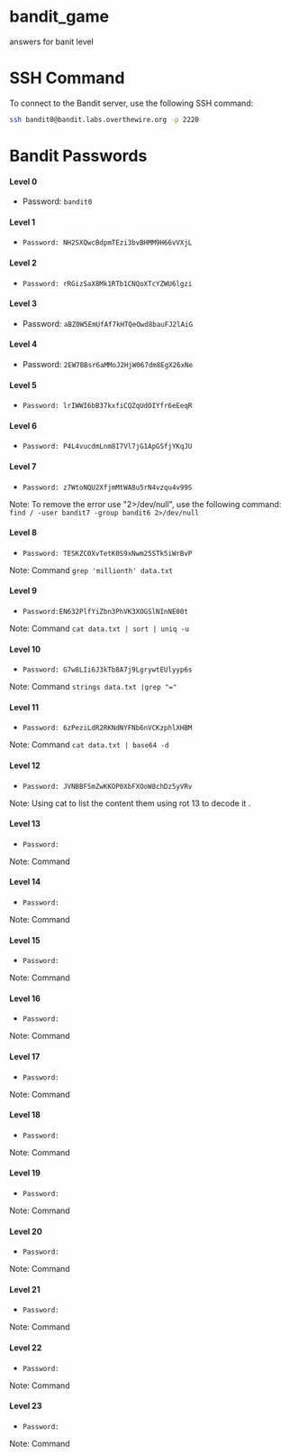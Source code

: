 # bandit_game
answers for banit level
# SSH Command
To connect to the Bandit server, use the following SSH command:

```bash
ssh bandit0@bandit.labs.overthewire.org -p 2220
```

# Bandit Passwords

#### Level 0

- Password: `bandit0`

#### Level 1

- `Password: NH2SXQwcBdpmTEzi3bvBHMM9H66vVXjL`

#### Level 2

- `Password: rRGizSaX8Mk1RTb1CNQoXTcYZWU6lgzi`

#### Level 3

- Password: `aBZ0W5EmUfAf7kHTQeOwd8bauFJ2lAiG`

#### Level 4

- Password: `2EW7BBsr6aMMoJ2HjW067dm8EgX26xNe`

#### Level 5

- `Password: lrIWWI6bB37kxfiCQZqUdOIYfr6eEeqR`

#### Level 6

- `Password: P4L4vucdmLnm8I7Vl7jG1ApGSfjYKqJU`

#### Level 7

- `Password: z7WtoNQU2XfjmMtWA8u5rN4vzqu4v99S`

Note: To remove the error use  "2>/dev/null", use the following command: `find / -user bandit7 -group bandit6 2>/dev/null`

#### Level 8

- `Password: TESKZC0XvTetK0S9xNwm25STk5iWrBvP`

Note: Command  `grep 'millionth' data.txt`

#### Level 9

- `Password:EN632PlfYiZbn3PhVK3XOGSlNInNE00t`

Note: Command  `cat data.txt | sort | uniq -u`

#### Level 10

- `Password: G7w8LIi6J3kTb8A7j9LgrywtEUlyyp6s`

Note: Command  `strings data.txt |grep "="`

#### Level 11

- `Password: 6zPeziLdR2RKNdNYFNb6nVCKzphlXHBM`

Note: Command `cat data.txt | base64 -d`

#### Level 12

- `Password: JVNBBFSmZwKKOP0XbFXOoW8chDz5yVRv`

Note: Using cat to list the content them using rot 13 to decode it .

#### Level 13

- `Password: `

Note: Command

#### Level 14

- `Password: `

Note: Command

#### Level 15

- `Password: `

Note: Command

#### Level 16

- `Password: `

Note: Command

#### Level 17

- `Password: `

Note: Command

#### Level 18

- `Password: `

Note: Command

#### Level 19

- `Password: `

Note: Command

#### Level 20

- `Password: `

Note: Command

#### Level 21

- `Password: `

Note: Command

#### Level 22

- `Password: `

Note: Command

#### Level 23

- `Password: `

Note: Command
